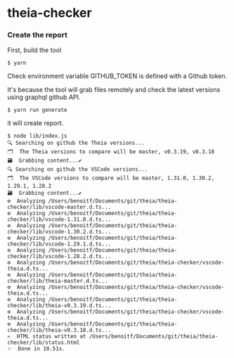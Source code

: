 # theia-checker

### Create the report

First, build the tool
```
$ yarn
```

Check environment variable GITHUB_TOKEN is defined with a Github token.

It's because the tool will grab files remotely and check the latest versions using graphql github API.

```
$ yarn run generate
```

it will create report.

```
$ node lib/index.js
🔍 Searching on github the Theia versions...
🗂  The Theia versions to compare will be master, v0.3.19, v0.3.18
🗃  Grabbing content...✔️ 
🔍 Searching on github the VSCode versions...
🗂  The VSCode versions to compare will be master, 1.31.0, 1.30.2, 1.29.1, 1.28.2
🗃  Grabbing content...✔️ 
⚙️  Analyzing /Users/benoitf/Documents/git/theia/theia-checker/lib/vscode-master.d.ts...
⚙️  Analyzing /Users/benoitf/Documents/git/theia/theia-checker/lib/vscode-1.31.0.d.ts...
⚙️  Analyzing /Users/benoitf/Documents/git/theia/theia-checker/lib/vscode-1.30.2.d.ts...
⚙️  Analyzing /Users/benoitf/Documents/git/theia/theia-checker/lib/vscode-1.29.1.d.ts...
⚙️  Analyzing /Users/benoitf/Documents/git/theia/theia-checker/lib/vscode-1.28.2.d.ts...
⚙️  Analyzing /Users/benoitf/Documents/git/theia/theia-checker/vscode-theia.d.ts...
⚙️  Analyzing /Users/benoitf/Documents/git/theia/theia-checker/lib/theia-master.d.ts...
⚙️  Analyzing /Users/benoitf/Documents/git/theia/theia-checker/vscode-theia.d.ts...
⚙️  Analyzing /Users/benoitf/Documents/git/theia/theia-checker/lib/theia-v0.3.19.d.ts...
⚙️  Analyzing /Users/benoitf/Documents/git/theia/theia-checker/vscode-theia.d.ts...
⚙️  Analyzing /Users/benoitf/Documents/git/theia/theia-checker/lib/theia-v0.3.18.d.ts...
✍️  HTML status written at /Users/benoitf/Documents/git/theia/theia-checker/lib/status.html
✨  Done in 10.51s.

```

